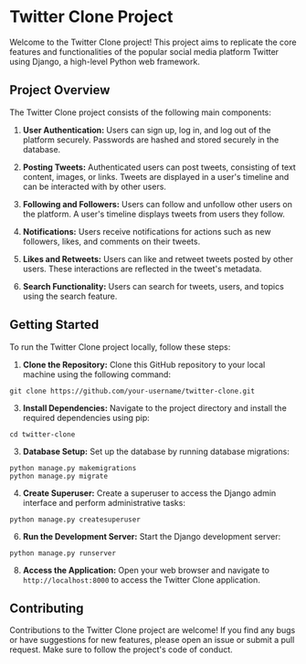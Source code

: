 # Twitter Clone Project

Welcome to the Twitter Clone project! This project aims to replicate the core features and functionalities of the popular social media platform Twitter using Django, a high-level Python web framework.

## Project Overview

The Twitter Clone project consists of the following main components:

1. **User Authentication:** Users can sign up, log in, and log out of the platform securely. Passwords are hashed and stored securely in the database.

2. **Posting Tweets:** Authenticated users can post tweets, consisting of text content, images, or links. Tweets are displayed in a user's timeline and can be interacted with by other users.

3. **Following and Followers:** Users can follow and unfollow other users on the platform. A user's timeline displays tweets from users they follow.

4. **Notifications:** Users receive notifications for actions such as new followers, likes, and comments on their tweets.

5. **Likes and Retweets:** Users can like and retweet tweets posted by other users. These interactions are reflected in the tweet's metadata.

6. **Search Functionality:** Users can search for tweets, users, and topics using the search feature.

## Getting Started

To run the Twitter Clone project locally, follow these steps:

1. **Clone the Repository:** Clone this GitHub repository to your local machine using the following command:
```
git clone https://github.com/your-username/twitter-clone.git
```
3. **Install Dependencies:** Navigate to the project directory and install the required dependencies using pip:
```
cd twitter-clone
```
3. **Database Setup:** Set up the database by running database migrations:
```
python manage.py makemigrations
python manage.py migrate
```
4. **Create Superuser:** Create a superuser to access the Django admin interface and perform administrative tasks:
```
python manage.py createsuperuser
```
6. **Run the Development Server:** Start the Django development server:
```
python manage.py runserver
```

8. **Access the Application:** Open your web browser and navigate to `http://localhost:8000` to access the Twitter Clone application.

## Contributing

Contributions to the Twitter Clone project are welcome! If you find any bugs or have suggestions for new features, please open an issue or submit a pull request. Make sure to follow the project's code of conduct.
